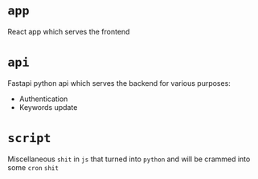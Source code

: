 # `app`

React app which serves the frontend

# `api`

Fastapi python api which serves the backend for various purposes:
- Authentication
- Keywords update

# `script`

Miscellaneous `shit` in `js` that turned into `python` and will be crammed into some `cron` `shit`